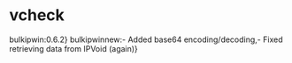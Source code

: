 # vcheck

bulkipwin:0.6.2}
bulkipwinnew:- Added base64 encoding/decoding,- Fixed retrieving data from IPVoid (again)}
